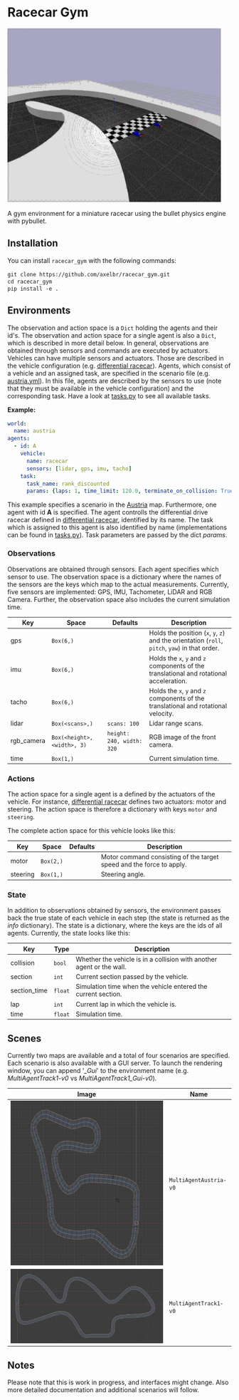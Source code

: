 # Racecar Gym

![berlin track](docs/racecar_gym.gif)

A gym environment for a miniature racecar using the bullet physics engine with pybullet.
## Installation
You can install ``racecar_gym`` with the following commands:

```shell_script
git clone https://github.com/axelbr/racecar_gym.git
cd racecar_gym
pip install -e .
```

## Environments

The observation and action space is a `Dict` holding the agents and their id's. The observation and action space for a single agent 
is also a `Dict`, which is described in more detail below. In general, observations are obtained through sensors and commands
are executed by actuators. Vehicles can have multiple sensors and actuators. Those are described in the vehicle configuration
(e.g. [differential racecar](models/vehicles/racecar/racecar.yml)). Agents, which consist of a vehicle and an assigned task,
are specified in the scenario file (e.g. [austria.yml](scenarios/austria.yml)). In this file, agents are described by the
sensors to use (note that they must be available in the vehicle configuration) and the corresponding task. Have a look at
[tasks.py](racecar_gym/core/tasks.py) to see all available tasks.

**Example:**
```yaml
world:
  name: austria
agents:
  - id: A
    vehicle:
      name: racecar
      sensors: [lidar, gps, imu, tacho]
    task:
      task_name: rank_discounted
      params: {laps: 1, time_limit: 120.0, terminate_on_collision: True}
```

This example specifies a scenario in the [Austria](models/scenes/austria/austria.yml) map. Furthermore, one agent with id **A**
is specified. The agent controlls the differential drive racecar defined in [differential racecar](models/vehicles/racecar/racecar.yml),
identified by its name. The task which is assigned to this agent is also identified by name (implementations can be found in [tasks.py](racecar_gym/core/tasks.py)).
Task parameters are passed by the dict *params*.

### Observations

Observations are obtained through sensors. Each agent specifies which sensor to use. The observation space is a dictionary
where the names of the sensors are the keys which map to the actual measurements. Currently, five sensors are implemented:
GPS, IMU, Tachometer, LiDAR and RGB Camera. Further, the observation space also includes the current simulation time.

|Key|Space|Defaults|Description|
|---|---|---|---|
|gps|`Box(6,)`| |Holds the position (`x`, `y`, `z`) and the orientation (`roll`, `pitch`, `yaw`) in that order.|
|imu|`Box(6,)`| |Holds the `x`, `y` and `z` components of the translational and rotational acceleration.|
|tacho|`Box(6,)`| |Holds the `x`, `y` and `z` components of the translational and rotational velocity.|
|lidar|`Box(<scans>,)`|`scans: 100`|Lidar range scans.|
|rgb_camera|`Box(<height>, <width>, 3)`|`height: 240, width: 320`|RGB image of the front camera.|
|time|`Box(1,)`| |Current simulation time.|

### Actions
The action space for a single agent is a defined by the actuators of the vehicle. For instance, [differential racecar](models/vehicles/racecar/racecar.yml)
defines two actuators: motor and steering. The action space is therefore a dictionary with keys `motor` and `steering`.

The complete action space for this vehicle looks like this:

|Key|Space|Defaults|Description|
|---|---|---|---|
|motor|`Box(2,)`| |Motor command consisting of the target speed and the force to apply.|
|steering|`Box(1,)`| |Steering angle.|

### State
In addition to observations obtained by sensors, the environment passes back the true state of each vehicle in each
step (the state is returned as the *info* dictionary). The state is a dictionary, where the keys are the ids of all agents.
Currently, the state looks like this:

|Key|Type|Description|
|---|---|---|
|collision|`bool`|Whether the vehicle is in a collision with another agent or the wall.|
|section|`int`|Current section passed by the vehicle.|
|section_time|`float`|Simulation time when the vehicle entered the current section.|
|lap|`int`|Current lap in which the vehicle is.|
|time|`float`|Simulation time.|

## Scenes

Currently two maps are available and a total of four scenarios are specified. Each scenario is also available with a GUI
server. To launch the rendering window, you can append '*_Gui*' to the environment name (e.g. *MultiAgentTrack1-v0* vs *MultiAgentTrack1_Gui-v0*).


| Image | Name |
| --- | --- |
|![austria](docs/austria.png)|`MultiAgentAustria-v0`|
|![track1](docs/track1.png)|`MultiAgentTrack1-v0`|
## Notes
Please note that this is work in progress, and interfaces might change. Also more detailed documentation and additional scenarios will follow.

